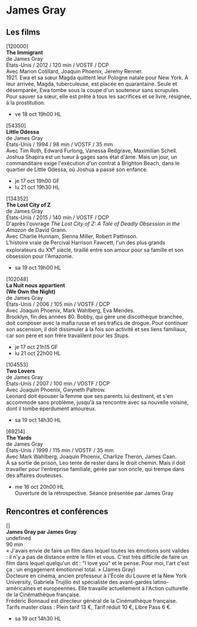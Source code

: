 # James Gray

## Les films

[120000]  
**The Immigrant**  
de James Gray  
États-Unis / 2012 / 120 min / VOSTF / DCP  
Avec Marion Cotillard, Joaquin Phoenix, Jeremy Renner.  
1921. Ewa et sa sœur Magda quittent leur Pologne natale pour New York. À leur arrivée, Magda, tuberculeuse, est placée en quarantaine. Seule et désemparée, Ewa tombe sous la coupe d'un souteneur sans scrupules. Pour sauver sa sœur, elle est prête à tous les sacrifices et se livre, résignée, à la prostitution.

- ve 18 oct 19h00 HL

[54350]  
**Little Odessa**  
de James Gray  
États-Unis / 1994 / 98 min / VOSTF / 35 mm  
Avec Tim Roth, Edward Furlong, Vanessa Redgrave, Maximilian Schell.  
Joshua Shapira est un tueur à gages sans état d'âme. Mais un jour, un commanditaire exige l'exécution d'un contrat à Brighton Beach, dans le quartier de Little Odessa, où Joshua a passé son enfance.

- je 17 oct 19h00 GF  
- lu 21 oct 19h30 HL

[134352]  
**The Lost City of Z**  
de James Gray  
États-Unis / 2015 / 140 min / VOSTF / DCP  
D'après l'ouvrage _The Lost City of Z: A Tale of Deadly Obsession in the Amazon_ de David Grann.  
Avec Charlie Hunnam, Sienna Miller, Robert Pattinson.  
L'histoire vraie de Percival Harrison Fawcett, l'un des plus grands explorateurs du XX<sup>e</sup> siècle, tiraillé entre son amour pour sa famille et son obsession pour l'Amazonie.

- sa 19 oct 19h00 HL

[102048]  
**La Nuit nous appartient**  
**(We Own the Night)**  
de James Gray  
États-Unis / 2006 / 105 min / VOSTF / DCP  
Avec Joaquin Phoenix, Mark Wahlberg, Eva Mendes.  
Brooklyn, fin des années 80. Bobby, qui gère une discothèque branchée, doit composer avec la mafia russe et ses trafics de drogue. Pour continuer son ascension, il doit dissimuler à la fois son activité et ses liens familiaux, car son père et son frère travaillent pour les Stups.

- je 17 oct 21h15 GF  
- lu 21 oct 22h00 HL

[104553]  
**Two Lovers**  
de James Gray  
États-Unis / 2007 / 100 min / VOSTF / DCP  
Avec Joaquin Phoenix, Gwyneth Paltrow.  
Leonard doit épouser la femme que ses parents lui destinent, et s'en accommode sans problème, jusqu'à sa rencontre avec sa nouvelle voisine, dont il tombe éperdument amoureux.

- sa 19 oct 14h30 HL

[69214]  
**The Yards**  
de James Gray  
États-Unis / 1999 / 115 min / VOSTF / 35 mm  
Avec Mark Wahlberg, Joaquin Phoenix, Charlize Theron, James Caan.  
À sa sortie de prison, Leo tente de rester dans le droit chemin. Mais il doit travailler pour l'entreprise familiale, gérée par son oncle, qui trempe dans des affaires douteuses.

- me 16 oct 20h00 HL  
Ouverture de la rétrospective. Séance présentée par James Gray

## Rencontres et conférences

[]  
**James Gray par James Gray**  
undefined  
90 min  
« J'avais envie de faire un film dans lequel toutes les émotions sont valides : il n'y a pas de distance entre le film et vous. C'est très difficile de faire un film dans lequel quelqu'un dit : "I love you" et le pense. Pour moi, l'art c'est ça : un engagement émotionnel total. » (James Gray)  
Docteure en cinéma, ancien professeur à l'École du Louvre et la New York University, Gabriela Trujillo est spécialiste des avant-gardes latino-américaines et européennes. Elle travaille actuellement à l'Action culturelle de la Cinémathèque française.  
Frédéric Bonnaud est directeur général de la Cinémathèque française.  
Tarifs master class : Plein tarif 13 €, Tarif réduit 10 €, Libre Pass 6 €.

- sa 19 oct 14h30 HL

